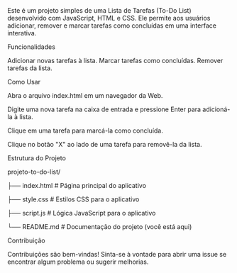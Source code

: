 ##
Este é um projeto simples de uma Lista de Tarefas (To-Do List) desenvolvido com JavaScript, HTML e CSS. Ele permite aos usuários adicionar, remover e marcar tarefas como concluídas em uma interface interativa.

Funcionalidades

Adicionar novas tarefas à lista. 
Marcar tarefas como concluídas.
Remover tarefas da lista.

Como Usar

Abra o arquivo index.html em um navegador da Web.


Digite uma nova tarefa na caixa de entrada e pressione Enter para adicioná-la à lista.


Clique em uma tarefa para marcá-la como concluída.


Clique no botão "X" ao lado de uma tarefa para removê-la da lista.


Estrutura do Projeto

projeto-to-do-list/


├── index.html         # Página principal do aplicativo


├── style.css          # Estilos CSS para o aplicativo

├── script.js          # Lógica JavaScript para o aplicativo


└── README.md          # Documentação do projeto (você está aqui)

Contribuição

Contribuições são bem-vindas! Sinta-se à vontade para abrir uma issue se encontrar algum problema ou sugerir melhorias.
